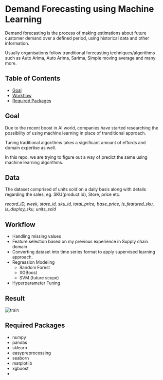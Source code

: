 # Demand Forecasting using Machine Learning


Demand forecasting is the process of making estimations about future customer demand over a defined period, using historical data and other information. 

Usually organisations follow tranditional forecasting techniques/algorithms such as Auto Arima, Auto Arima, Sarima, Simple moving average and many more.

## Table of Contents

- [Goal](#goal)
- [Workflow](#workflow)
- [Required Packages](#require)


## Goal <a name = "goal"></a>

Due to the recent boost in AI world, companies have started researching the possibility of using machine learning in place of tranditional approach.

Tuning traditional algorithms takes a significant amount of effords and domain expertise as well. 

In this repo, we are trying to figure out a way of predict the same using machine learning algorithms. 


## Data <a name = "dataset"></a>

The dataset comprised of units sold on a daily basis along with details regarding the sales, eg. SKU(product id), Store, price etc.

*record_ID,	week,	store_id,	sku_id,	total_price,	base_price,	is_featured_sku,	is_display_sku,	units_sold*


## Workflow <a name = "workflow"></a>

- Handling missing values
- Feature selection based on my previous experience in Supply chain domain
- Converting dataset into time series format to apply supervised learning approach.
- Regression Modeling
  - Random Forest
  - XGBoost
  - SVM (future scope)
- Hyperparameter Tuning

## Result
![train](https://github.com/shreyas-jk/Demand-Forecasting-Using-ML/blob/main/final.png?raw=true)



## Required Packages <a name = "require"></a>

- numpy
- pandas
- sklearn
- easypreprocessing 
- seaborn 
- matplotlib
- xgboost
- 
